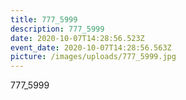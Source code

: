 ```yaml
---
title: 777_5999
description: 777_5999
date: 2020-10-07T14:28:56.523Z
event_date: 2020-10-07T14:28:56.563Z
picture: /images/uploads/777_5999.jpg
---
```

777_5999